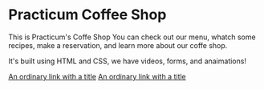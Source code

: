 # Practicum Coffee Shop

This is Practicum's Coffe Shop
You can check out our menu, whatch some recipes, make a reservation, and learn
more about our coffe shop.

It's built using HTML and CSS, we have videos, forms, and anaimations!


[An ordinary link with a title](https://ibb.co/1ztX6cJ "It's our recipe page!")
[An ordinary link with a title](https://ibb.co/3Mx5TF9 "It's our recipe page!")
